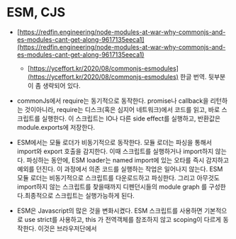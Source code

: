 # ESM, CJS

- [https://redfin.engineering/node-modules-at-war-why-commonjs-and-es-modules-cant-get-along-9617135eeca1](https://redfin.engineering/node-modules-at-war-why-commonjs-and-es-modules-cant-get-along-9617135eeca1)
  - [https://yceffort.kr/2020/08/commonjs-esmodules](https://yceffort.kr/2020/08/commonjs-esmodules) 한글 번역. 뒷부분이 좀 생략되어 있다.
- commonJs에서 require는 동기적으로 동작한다. promise나 callback을 리턴하는 것이아니라, require는 디스크(혹은 심지어 네트워크)에서 코드를 읽고, 바로 스크립트를 실행한다. 이 스크립트는 IO나 다른 side effect를 실행하고, 반환값은 module.exports에 저장한다.
- ESM에서는 모듈 로더가 비동기적으로 동작한다. 모듈 로더는 파싱을 통해서 import와 export 호출을 감지한다. 이때 스크립트를 실행하거나 import하지 않는다. 파싱하는 동안에, ESM loader는 named import에 있는 오타를 즉시 감지하고 예외를 던진다. 이 과정에서 의존 코드를 실행하는 작업은 일어나지 않는다. ESM 모듈 로더는 비동기적으로 스크립트를 다운로드하고 파싱한다. 그리고 아무것도 import하지 않는 스크립트를 찾을때까지 디펜던시들의 module graph 를 구성한다.최종적으로 스크립트는 실행가능하게 된다.
- ESM은 Javascript의 많은 것을 변화시켰다. ESM 스크립트를 사용하면 기본적으로 use strict를 사용하고, this 가 전역객체를 참조하지 않고 scoping이 다르게 동작한다. 이것은 브라우저단에서 <script> 태그가 ESM 이 아니기 때문이다. ESM mode를 선택하려면 type="module" 을 추가해주어야 한다.
- CJS에서 ESM으로 넘어가는 것은 하위호환성 측면에서 문제가 될 것 같다. 참고로, Deno에서는 ESM을 디폴트로 가져간다. 결과적으로 바닥부터 생태계가 변화하고 있다.
- CJS 가 EMS 모듈을 require할 수 없는 이유는, ESM이 top-level await를 지원하는데 반해, CJS는 그렇지 않기 때문이다. Top-level await란 최상위단에서 async function 밖에서 await 키워드를 사용하게 해주는 문법이다. [[tc39/proposal-top-level-await]](https://github.com/tc39/proposal-top-level-await)
- ESM의 multi-phase 로더는 ESM이 top-level await을 가능하게 만들어준다. ESM의 top-level await 기능에 관해 [Rich Harris는 몇가지 이유를 들며 ESM의 top-level await이 footgun이 될 수 있으므로 이 기능을 구현하지 말 것을](https://gist.github.com/Rich-Harris/0b6f317657f5167663b493c722647221) 제안하였고, 이는 proposal stage3에서 직접적으로 이 이슈를 언급하였다. 그에 대해 v8 블로그에서는 이렇게 정리하고 있다. 그리고 Rich는 현재의 top-level await 구현을 인정했다.
  - 우선 Rich Harris가 지적한 문제는,
    - Top-level await가 코드 실행을 블로킹할 수 있다
    - Top-level await가 리소스를 가져오는 것을 블로킹 할 수 있다.
    - commonjs를 위한 명확한 상호 운용성 이야기가 없다.
  - proposal stage 3 버전에서는 이 이슈를 직접적으로 언급한다
    - siblings들이 실행가능하기 때문에, 결정적인 블로킹은 없다
    - Top-level await는 module graphe를 실행하는 과정에서 일어나게 된다. 이 시점에서 모든 리소스들은 이미 fetch되어있고 link되어있다. 리소스를 가져오는 것을 블로킹할 위험이 없다.
    - Top-level await는 ESM 모듈에 제한된다. scripts나 CommonJs 모듈을 위한 지원은 없다.
- CJS에서는 top-level await를 구현하지 않기 때문에 ESM top-level await를 CJS로 transpile을 하는 것도 불가능하다. 대부분의 ESM 스크립트는 top-level await를 사용하고 있지 않다.
- [Nodejs에서 ESM을 어떻게 require할 것인가에 대한 논의](https://github.com/nodejs/modules/issues/454)가 활발하게 진행중이다. 다 읽어보면 require ESM이 금방 가능해보이지 않는다.
- CJS에서 ESM을 import할 수 있지만 좋지는 않다. 단순히 import할 때는 괜찮아 보이지만 export를 해야하는 상황이라면 Promise를 export해야하는 상황이 생긴다. 당신의 라이브러리를 사용하는 유저에게 큰 불편함이 될 것이다.

  ```
  (async () => {
      const {foo} = await import('./foo.mjs');
  })();

  module.exports.foo = (async () => {
      const {foo} = await import('./foo.mjs');
      return foo;
  })();
  ```

- ESM은 CJS 스크립트가 순서대로 실행되지 않는 한 CJS의 named exports를 import할 수 없다. 왜냐하면 CJS 스크립트는 named exports를 실행 중에 연산하기 때문이다. ESM의 named exports는 반드시 parsing 단계에서 연산되어야한다. 다행히 차선책이 있다. 이 코드에 대한 단점은 없고, ESM을 인식하는 CJS 라이브러리는 이 boilerplate를 포함하는 고유의 ESM wrapper를 제공할 수 있다.

  ```
  import _ from './lodash.cjs';
  const {shuffle} = _;
  ```

- 비순차 실행은 동작하지만 더 나쁠 수 있다. 많은 사람들이 비순차적으로 ESM을 import하기전에 CJS를 import하는 방식을 제안했다. 이 방식에서 CJS의 naemd exports는 ESM의 named exports와 동시에 연산될 수 있다. 그러나 이 방식은 [새로운 문제](https://github.com/nodejs/modules/issues/81#issuecomment-391348241)를 야기한다.

  ```
  import {liquor} from 'liquor';
  import {beer} from 'beer';
  ```

  liquor, beer가 둘 다 CJS이었다가, liquor를 CJS에서 ESM으로 변경하게되면 import의 순서를 liquor, beer에서 beer, liquor로 바뀌게 된다. 비순차 실행은 여전히 논란 중이다. [[node/modules: Rediscussion for out-of-order CJS exec]](https://github.com/nodejs/modules/issues/509)

- Dynamic Module은 비순차 실행이나 wrapper script를 대체할 수 있는 proposal이다. 그러나 start exports 구문은 거절당했고 더이상 진행되지 않고 있다. (Dynamic Modules 이슈는 닫혔고, 더이상의 토론은 진행되지 않는다.)
  - ESM 스펙에서, exporter는 정적으로 모든 named export를 정의한다. dynamic module에서는 importer가 import에서 export names를 정의한다. ESM loader는 초기에 dynamic modules(CJS scripts)가 요구된 모든 named exports를 제공할것이라고 믿는다. 그리고 이후에 이 조건이 만족되지 않는 경우 예외를 던지게 된다.
    안타깝게도, 이 기능은 TC39 에 의해 승인을 받아야하는 JS 언어적 변화가 필요했는데, 승인되지 않았다.  
    구체적으로, ESM 스크립트는 foo 가 export하고 있는 모든 이름을 re-export하는 `export export * from './foo.cjs'` 구문을 사용할 수 있다. (이 것을 "start exports" 라고 부른다.)
    dynamic module에서 start export를 할 때 loader가 무엇이 export될지 알 방법이 없다.
    또, dynamic module start exports는 스펙 상의 compliance 이슈를 만든다. 예를 들면 `export * from 'omg'; export * from 'bbq';` 이 동시에 `wtf` 이라는 named export를 사용할 경우이다.
    dynamic modules의 발의자는 dynamic modules에서 star exports를 금지하도록 제안했지만 TC39는 이 proposal을 거절했다. TC39 멤버 중 하나는 이 proposal을 "syntax poisoning" 이라고 언급했다. start exports는 dynamic module에 의해 "poisoned"되기 때문이다.
    이것은 dynamic modules 여정의 끝이 아닐지 모른다. 모든 node modules가 dynamic module이 되어야 한다는 proposal이 있었다. 심지어 순수한 ESM module마저도 ESM multi-phase loader를 버리면서 말이다. 놀랍게도 이것은 조금 나쁜 startup 성능을 제외하고는 사용자 입장에서 보이는 효과가 없다. ESM multi-phase loader는 느린 네트워크상에서 스크립트를 로딩하도록 설계되어있다.
    dynamic modules에 대한 github issue는 닫혔고, 그 이후에 dynamic modules에 대한 토론은 없다.
- 하나의 아이디어가 하나 더있다. [CJS 모듈을 파싱하여 exports를 탐지하는데 최대 노력의 시도](https://github.com/nodejs/node/pull/33416)를 하는 것이다. 그러나 이 접근 방법은 100%로 동작할 수 없다. (마지막 PR은 npm 상의 상위 1000개의 모듈 중 62%에서만 동작했다) 휴리스틱은 신뢰할 수 없기때문에, 몇몇의 노드 모듈 그룹은 이에 반대하고 있다.
- ESM은 require할 수 있다. 그렇지만 가치가 없을지도.. ESM에서 require는 default scope에 있지 않다. 그렇지만 [매우 쉽게 쓸 수 있다](https://nodejs.org/api/modules.html#modules_module_createrequire_filename).

  ```
  import { createRequire } from 'module';
  const require = createRequire(import.meta.url);

  const {foo} = require('./foo.cjs');
  ```

  그렇지만 이 접근법의 문제는 별로 도움이 안된다는 것이다. 아래처럼 쓰는것에 비해 더 많은 코드를 가지고 있을 뿐만 아니라, webpack, rollup같은 번들러가 createRequire 패턴으로 무엇을 해야할 지 모른다.

  ```
  import cjsModule from './foo.cjs';
  const {foo} = cjsModule;
  ```

### CJS와 ESM를 둘다 포함하는 Dual package를 만드는 좋은 방법

1. CJS 버전을 제공하라
   - CJS 유저에게 편의를 제공하며, 오래된 버전의 Node 버전에서 동작한다는 것을 확실하게 한다. (만약 js 로 transpile해야하는 Typescript나 다른 언어를 사용하고 있다면 CJS로 transpile하라)
   - 만약 라이브러리가 default export (unnamed export)를 제공하고 있다면 이로써 끝이다. named export를 제공하고 있다면 아래를 더 읽으라
2. CJS named export를 위한 ESM 를 제공하라

   - CJS 라이브러리를 위한 ESM wrapper 를 작성하는 것은 쉽지만 ESM 라이브러리를 위한 CJS wrapper를 작성하는 것은 불가능하다.

   ```
   import cjsModule from '../index.js';
   export const foo = cjsModule.foo;
   ```

   - esm wrapper를 esm 하위 디렉토리에 두고, package.json에 {"type":"module"}를 추가한다. wrapper 파일명을.mjs로 바꿀 수도 있다. 이것은 Node 14에서 잘 동작한다. 하지만 어떤 툴은 mjs파일에서 동작하지 않기 때문에 글 작성자는 subdirectory를 사용하는 것을 선호한다고 한다.
   - double transpiling을 피하라. 만약 Typescript에서 transpile한다면, CJS나 ESM으로 transpile할 수 있다. 그러나 이것은 유저가 실수로 동시에 ESM 스크립트를 import하고, CJS를 require할 수 있다.
     Node는 일반적으로 모듈을 dedupe하지만, CJS와 ESM이 같은 파일인지 알 수 없다. 그러므로 코드는 두 번 실행될 것이고, 라이브러리의 상태가 2개의 copy로 유지된다. 이것 온갖 종류의 이상한 버그의 원인이 된다.

3. package.json에 exports 맵을 추가하라

   ```
   "exports": {
       "require": "./index.js",
       "import": "./esm/wrapper.js"
   }
   ```

   - exports를 추가하는 것은 항상 sematic major 주요 변경 사항이다. 기본적으로 사용자는 require로 라이브러리 작성자가 내부적으로만 사용하도록 의도한 파일조차 접근할 수 있다. exports는 의도적으로 노출한 entrypoint 들만 require/import 할 수 있다.

- footgun 자기 발에 총쏘는거
- big break
- the last nail in the coffin 관의 마지막 못. 이미 실패하기 시작한 일의 실패를 야기하는 이벤트
- interop ⇒ (computing) Interoperability 정보처리 상호 운용
